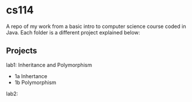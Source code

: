 # cs114
A repo of my work from a basic intro to computer science course coded in Java.
Each folder is a different project explained below:

## Projects
lab1: Inheritance and Polymorphism

* 1a Inhertance
* 1b Polymorphism

lab2: 

